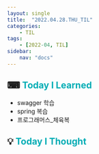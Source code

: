 ```yaml
---
layout: single
title:  "2022.04.28.THU_TIL"
categories: 
    - TIL
tags: 
    - [2022-04, TIL]
sidebar:
    nav: "docs"
---
```



## ⌨ <a style="color:#00adb5">Today I Learned</a>
- swagger 학습
- spring 복습
- 프로그래머스_체육복

## 💡 <a style="color:#00adb5">Today I Thought</a>
